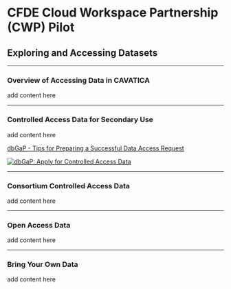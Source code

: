 # CFDE Cloud Workspace Partnership (CWP) Pilot
## Exploring and Accessing Datasets

---
### Overview of Accessing Data in CAVATICA
add content here

---
### Controlled Access Data for Secondary Use
add content here

[dbGaP - Tips for Preparing a Successful Data Access Request](https://www.ncbi.nlm.nih.gov/projects/gap/cgi-bin/GetPdf.cgi?document_name=GeneralAAInstructions.pdf)

[![dbGaP: Apply for Controlled Access Data](https://img.youtube.com/vi/m0xp_cCO7kA/0.jpg)](https://www.youtube.com/watch?v=m0xp_cCO7kA)

---
### Consortium Controlled Access Data
add content here

---
### Open Access Data
add content here

---
### Bring Your Own Data
add content here

